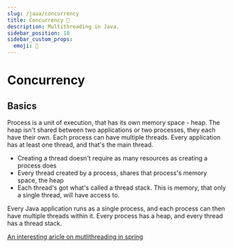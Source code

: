 ```yaml
---
slug: /java/concurrency
title: Concurrency 🧵
description: Multithreading in Java.
sidebar_position: 10 
sidebar_custom_props:
  emoji: 🧵 
---
```


# Concurrency

## Basics

Process is a unit of execution, that has its own memory space - heap. The heap isn't shared between two applications or two processes, they each have their own. Each process can have multiple threads. Every application has at least one thread, and that's the main thread.

- Creating a thread doesn't require as many resources as creating a process does
- Every thread created by a process, shares that process's memory space, the heap
- Each thread's got what's called a thread stack. This is memory, that only a single thread, will have access to.

Every Java application runs as a single process, and each process can then have multiple threads within it. Every process has a heap, and every thread has a thread stack.

[An interesting aricle on mutlithreading in spring](https://www.stefankreidel.io/blog/spring-webmvc-servlet-threading)
